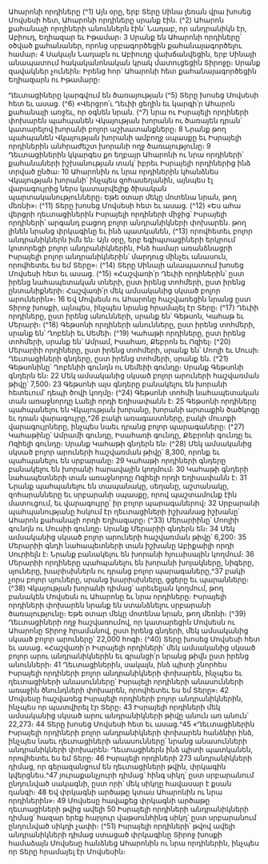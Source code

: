 
Ահարոնի որդիները
(^1) Այն օրը, երբ Տերը Սինա լեռան վրա խոսեց Մովսեսի հետ, Ահարոնի որդիները սրանք էին. (^2) Ահարոն քահանայի
որդիների անուններն էին՝ Նադաբ, որ անդրանիկն էր, Աբիուդ, Եղիազար եւ Իթամար։ 3 Սրանք են Ահարոնի որդիները՝
օծված քահանաներ, որոնց սրբագործեցին քահանայագործելու համար։ 4 Սակայն Նադաբն ու Աբիուդը վախճանվեցին,
երբ Սինայի անապատում հակականոնական կրակ մատուցեցին Տիրոջը։ Սրանք զավակներ չունեին։ Իրենց հոր՝
Ահարոնի հետ քահանայագործեցին Եղիազարն ու Իթամարը։


Ղեւտացիները կարգվում են ծառայության
(^5) Տերը խոսեց Մովսեսի հետ եւ ասաց. (^6) «Վերցրո՛ւ Ղեւիի ցեղին եւ կարգի՛ր Ահարոն քահանայի առջեւ, որ օգնեն նրան.
(^7) նրա ու Իսրայելի որդիների փոխարեն պահպանեն Վկայության խորանն ու ծառայեն դրան՝ կատարելով խորանի բոլոր
աշխատանքները։ 8 Նրանք թող պահպանեն Վկայության խորանի ամբողջ սպասքը եւ Իսրայելի որդիներին անհրաժեշտ
խորանի ողջ ծառայությունը։ 9 Ղեւտացիներին կկարգես քո եղբայր Ահարոնի ու նրա որդիների՝ քահանաների
իշխանության տակ՝ իբրեւ Իսրայելի որդիներից ինձ տրված ընծա։ 10 Ահարոնին ու նրա որդիներին կհանձնես
Վկայության խորանի՝ ինչպես զոհասեղանին, այնպես էլ վարագույրից ներս կատարվելիք ծիսական
պարտականությունները։ Եթե օտար մեկը մոտենա նրան, թող մեռնի»։
(^11) Տերը խոսեց Մովսեսի հետ եւ ասաց. (^12) «Ես ահա վերցրի ղեւտացիներին Իսրայելի որդիների միջից՝ Իսրայելի
որդիների՝ արգանդ բացող բոլոր անդրանիկների փոխարեն. թող լինեն նրանց փրկագինը եւ ինձ պատկանեն,
(^13) որովհետեւ բոլոր անդրանիկներն իմն են։ Այն օրը, երբ եգիպտացիների երկրում կոտորեցի բոլոր անդրանիկներին, Ինձ
համար առանձնացրի Իսրայելի բոլոր անդրանիկներին՝ մարդուց մինչեւ անասուն, որովհետեւ ես եմ Տերը»։
(^14) Տերը Սինայի անապատում խոսեց Մովսեսի հետ եւ ասաց. (^15) «Հաշվառի՛ր Ղեւիի որդիներին՝ ըստ իրենց
նահապետական տների, ըստ իրենց տոհմերի, ըստ իրենց ընտանիքների։ Հաշվառի՛ր մեկ ամսականից սկսած բոլոր
արուներին»։ 16 Եվ Մովսեսն ու Ահարոնը հաշվառեցին նրանց ըստ Տիրոջ խոսքի, այնպես, ինչպես նրանց հրամայել էր
Տերը։
(^17) Ղեւիի որդիները, ըստ իրենց անունների, սրանք են՝ Գեթսոն, Կահաթ եւ Մերարի։
(^18) Գեթսոնի որդիների անունները, ըստ իրենց տոհմերի, սրանք են՝ Ղոբենի եւ Սեմեի։
(^19) Կահաթի որդիները, ըստ իրենց տոհմերի, սրանք են՝ Ամրամ, Իսահառ, Քեբրոն եւ Ոզիել։
(^20) Մերարիի որդիները, ըստ իրենց տոհմերի, սրանք են՝ Մոոլի եւ Մուսի։
Ղեւտացիների գնդերը, ըստ իրենց տոհմերի, սրանք են.
(^21) Գեթսոնինը՝ Ղոբենիի գունդն ու Սեմեիի գունդը։ Սրանք Գեթսոնի գնդերն են։ 22 Մեկ ամսականից սկսած բոլոր
արուների հաշվառման թիվը՝ 7,500։ 23 Գեթսոնի այս գնդերը բանակելու են խորանի հետեւում՝ դեպի ծովի կողմը։
(^24) Գեթսոնի տոհմի նահապետական տան առաջնորդը Լաելի որդի Եղիսափանն է։ 25 Գեթսոնի որդիները պահպանելու
են Վկայության խորանը, խորանի արտաքին ծածկոցը եւ դռան վարագույրը,^26 բակի առագաստները, բակի մուտքի
վարագույրները, ինչպես նաեւ դրանց բոլոր պարագաները։
(^27) Կահաթինը՝ Ամրամի գունդը, Իսահառի գունդը, Քեբրոնի գունդը եւ Ոզիելի գունդը։ Սրանք Կահաթի գնդերն են։
(^28) Մեկ ամսականից սկսած բոլոր արուների հաշվառման թիվը՝ 8,300, որոնք եւ պահպանելու են սրբարանը։ 29 Կահաթի
որդիների գնդերը բանակելու են խորանի հարավային կողմում։ 30 Կահաթի գնդերի նահապետների տան առաջնորդը
Ոզիելի որդի Եղիսափանն է։ 31 Նրանք պահպանելու են տապանակը, սեղանը, աշտանակը, զոհարանները եւ սրբարանի
սպասքը, որով պաշտամունք էին մատուցում, եւ վարագույրը՝ իր բոլոր պարագաներով։ 32 Սրբարանի պահպանությանը
հսկում էր ղեւտացիների իշխանաց իշխանը՝ Ահարոն քահանայի որդի Եղիազարը։
(^33) Մերարիինը՝ Մոոլիի գունդն ու Մուսիի գունդը։ Սրանք Մերարիի գնդերն են։ 34 Մեկ ամսականից սկսած բոլոր
արուների հաշվառման թիվը՝ 6,200։ 35 Մերարիի գնդի նահապետների տան իշխանը Աբիքաիլի որդի Սուրիելն է։ Նրանք
բանակելու են խորանի հյուսիսային կողմում։ 36 Մերարիի որդիները պահպանելու են խորանի խոյակները, նիգերը,
սյուները, խարիսխներն ու դրանց բոլոր պարագաները,^37 բակի չորս բոլոր սյուները, սրանց խարիսխները, ցցերը եւ
պարանները։
(^38) Վկայության խորանի դիմաց՝ արեւելյան կողմում, թող բանակեն Մովսեսն ու Ահարոնը եւ նրա որդիները։ Իսրայելի
որդիների փոխարեն նրանք են ստանձնելու սրբարանի ծառայությունը։ Եթե օտար մեկը մոտենա նրան, թող մեռնի։
(^39) Ղեւտացիների ողջ հաշվառումով, որ կատարեցին Մովսեսն ու Ահարոնը Տիրոջ հրամանով, ըստ իրենց գնդերի,
մեկ ամսականից սկսած բոլոր արուները՝ 22,000 հոգի։
(^40) Տերը խոսեց Մովսեսի հետ եւ ասաց. «Հաշվառի՛ր Իսրայելի որդիների՝ մեկ ամսականից սկսած բոլոր արու
անդրանիկներին եւ գրանցի՛ր նրանց թիվն ըստ իրենց անունների։ 41 Ղեւտացիներին, սակայն, ինձ պիտի շնորհես
Իսրայելի որդիների բոլոր անդրանիկների փոխարեն, ինչպես եւ ղեւտացիների անասունները՝ Իսրայելի որդիների
անասունների առաջին ծնունդների փոխարեն, որովհետեւ ես եմ Տերը»։ 42 Մովսեսը հաշվառեց Իսրայելի որդիների բոլոր
անդրանիկներին, ինչպես որ պատվիրել էր Տերը։ 43 Իսրայելի որդիների մեկ ամսականից սկսած արու անդրանիկների
թիվը անուն առ անուն՝ 22,273։ 44 Տերը խոսեց Մովսեսի հետ եւ ասաց.^45 «Ղեւտացիներին Իսրայելի որդիների բոլոր
անդրանիկների փոխարեն հանձնիր ինձ, ինչպես նաեւ ղեւտացիների անասունները՝ նրանց անասունների
անդրանիկների փոխարեն։ Ղեւտացիներն ինձ պիտի պատկանեն, որովհետեւ ես եմ Տերը։ 46 Իսրայելի որդիների 273
անդրանիկների դիմաց, որ գերազանցում են ղեւտացիների թվին, փրկագին կվերցնես.^47 յուրաքանչյուրի դիմաց՝ հինգ
սիկղ՝ ըստ սրբարանում ընդունված սակագնի, ըստ որի՝ մեկ սիկղը հավասար է քսան դանգի։ 48 Եվ փրկագնի արծաթը
կտաս Ահարոնին ու նրա որդիներին»։ 49 Մովսեսը հավաքեց փրկագնի արծաթը ղեւտացիների թվից ավելի 50 Իսրայելի
որդիների անդրանիկների դիմաց՝ հազար երեք հարյուր վաթսունհինգ սիկղ՝ ըստ սրբարանում ընդունված սիկղի չափի։
(^51) Իսրայելի որդիների՝ թվով ավելի անդրանիկների դիմաց ստացած փրկագինը Տիրոջ խոսքի համաձայն Մովսեսը
հանձնեց Ահարոնին ու նրա որդիներին, ինչպես որ Տերը հրամայել էր Մովսեսին։

